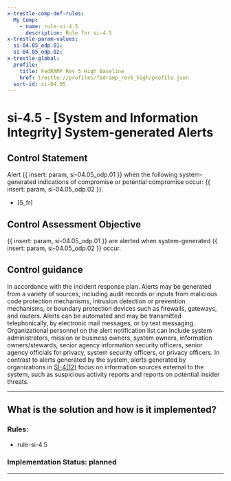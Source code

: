 ```yaml
---
x-trestle-comp-def-rules:
  My Comp:
    - name: rule-si-4.5
      description: Rule for si-4.5
x-trestle-param-values:
  si-04.05_odp.01:
  si-04.05_odp.02:
x-trestle-global:
  profile:
    title: FedRAMP Rev 5 High Baseline
    href: trestle://profiles/fedramp_rev5_high/profile.json
  sort-id: si-04.05
---
```


# si-4.5 - \[System and Information Integrity\] System-generated Alerts

## Control Statement

Alert {{ insert: param, si-04.05_odp.01 }} when the following system-generated indications of compromise or potential compromise occur: {{ insert: param, si-04.05_odp.02 }}.

- \[5_fr\]

## Control Assessment Objective

{{ insert: param, si-04.05_odp.01 }} are alerted when system-generated {{ insert: param, si-04.05_odp.02 }} occur.

## Control guidance

In accordance with the incident response plan.
Alerts may be generated from a variety of sources, including audit records or inputs from malicious code protection mechanisms, intrusion detection or prevention mechanisms, or boundary protection devices such as firewalls, gateways, and routers. Alerts can be automated and may be transmitted telephonically, by electronic mail messages, or by text messaging. Organizational personnel on the alert notification list can include system administrators, mission or business owners, system owners, information owners/stewards, senior agency information security officers, senior agency officials for privacy, system security officers, or privacy officers. In contrast to alerts generated by the system, alerts generated by organizations in [SI-4(12)](#si-4.12) focus on information sources external to the system, such as suspicious activity reports and reports on potential insider threats.

______________________________________________________________________

## What is the solution and how is it implemented?

<!-- For implementation status enter one of: implemented, partial, planned, alternative, not-applicable -->

<!-- Note that the list of rules under ### Rules: is read-only and changes will not be captured after assembly to JSON -->

<!-- Add control implementation description here for control: si-4.5 -->

### Rules:

  - rule-si-4.5

### Implementation Status: planned

______________________________________________________________________
